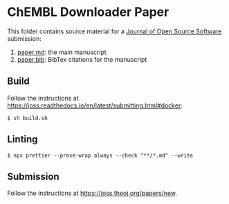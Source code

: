 # ChEMBL Downloader Paper

This folder contains source material for a
[Journal of Open Source Software](https://joss.theoj.org/) submission:

1. [paper.md](paper.md): the main manuscript
2. [paper.bib](paper.bib): BibTex citations for the manuscript

## Build

Follow the instructions at
https://joss.readthedocs.io/en/latest/submitting.html#docker:

```console
$ sh build.sh
```

## Linting

```console
$ npx prettier --prose-wrap always --check "**/*.md" --write
```

## Submission

Follow the instructions at https://joss.theoj.org/papers/new.
